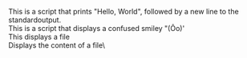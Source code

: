 This is a script that prints "Hello, World", followed by a new line to the standardoutput.\
This is a script that displays a confused smiley "(Ôo)'\
This displays a file\
Displays the content of a file\


